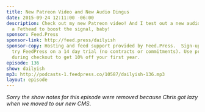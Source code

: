 ```yaml
---
title: New Patreon Video and New Audio Dingus
date: 2015-09-24 12:11:00 -06:00
description: Check out my new Patreon video! And I test out a new audio dingus called
  a Fethead to boost the signal, baby!
sponsor: Feed.Press
sponsor-link: http://feed.press/dailyish
sponsor-copy: Hosting and feed support provided by Feed.Press.  Sign-up today and
  try FeedPress on a 14 day trial (no contracts or commitments). Use promo code "dailyish"
  during checkout to get 10% off your first year.
episode: 136
show: dailyish
mp3: http://podcasts-1.feedpress.co/10587/dailyish-136.mp3
layout: episode
---
```


<em>Sorry the show notes for this episode were removed because Chris got lazy when we moved to our new CMS</em>.
